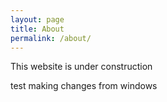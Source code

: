 ```yaml
---
layout: page
title: About
permalink: /about/
---
```

This website is under construction

test making changes from windows
